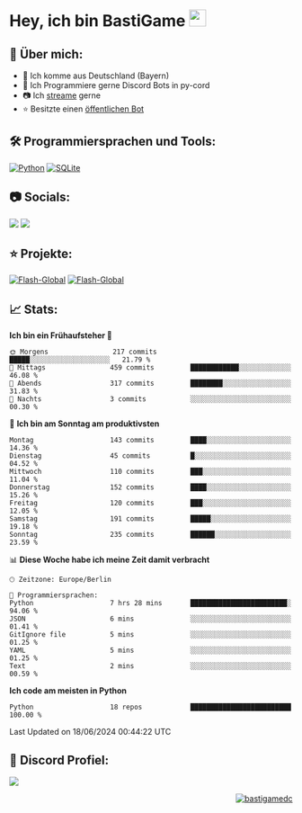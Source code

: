 # Hey, ich bin BastiGame <img src="https://raw.githubusercontent.com/MartinHeinz/MartinHeinz/master/wave.gif" width="30px">

## 📌 Über mich:
- 📍 Ich komme aus Deutschland (Bayern)
- 📝 Ich Programmiere gerne Discord Bots in py-cord
- 📷 Ich [streame](https://twitch.tv/bastigametv) gerne
- ⭐ Besitzte einen [öffentlichen Bot](https://discord.com/api/oauth2/authorize?client_id=1169681232532099112&permissions=430302428277&scope=bot%20applications.commands)

## 🛠️ Programmiersprachen und Tools:
[![Python](https://img.shields.io/badge/python-3670A0?style=for-the-badge&logo=python&logoColor=ffdd54)](https://github.com/Pycord-Development/pycord)
[![SQLite](https://img.shields.io/badge/sqlite-%2307405e.svg?style=for-the-badge&logo=sqlite&logoColor=white)](https://github.com/sqlite/sqlite)


## 📷 Socials:  
[![](https://img.shields.io/badge/Discord-5865F2?logo=discord&logoColor=white&style=for-the-badge)]([https://discord.com/users/203208036053942272](https://discord.gg/Pnw5vEjRZ5))
[![](https://img.shields.io/twitch/status/silbergecko_tv?style=for-the-badge&logo=twitch&logoColor=white&color=purple)](https://twitch.tv/bastigametv)

## ⭐ Projekte:
[![Flash-Global](https://img.shields.io/badge/Flash_Global-00A966?style=for-the-badge&logo=wechat&logoColor=white)](https://discord.com/api/oauth2/authorize?client_id=1169681232532099112&permissions=430302428277&scope=bot%20applications.commands)
[![Flash-Global](https://img.shields.io/badge/FlashBot-00A966?style=for-the-badge&logo=wechat&logoColor=white)](https://discord.com/api/oauth2/authorize?client_id=1111374314340626433&permissions=1497266007286&scope=bot%20applications.commands)

## 📈 Stats:
<!--START_SECTION:waka-->
**Ich bin ein Frühaufsteher 🐤** 

```text
🌞 Morgens                217 commits         █████░░░░░░░░░░░░░░░░░░░░   21.79 % 
🌆 Mittags                459 commits         ████████████░░░░░░░░░░░░░   46.08 % 
🌃 Abends                 317 commits         ████████░░░░░░░░░░░░░░░░░   31.83 % 
🌙 Nachts                 3 commits           ░░░░░░░░░░░░░░░░░░░░░░░░░   00.30 % 
```
📅 **Ich bin am Sonntag am produktivsten** 

```text
Montag                   143 commits         ████░░░░░░░░░░░░░░░░░░░░░   14.36 % 
Dienstag                 45 commits          █░░░░░░░░░░░░░░░░░░░░░░░░   04.52 % 
Mittwoch                 110 commits         ███░░░░░░░░░░░░░░░░░░░░░░   11.04 % 
Donnerstag               152 commits         ████░░░░░░░░░░░░░░░░░░░░░   15.26 % 
Freitag                  120 commits         ███░░░░░░░░░░░░░░░░░░░░░░   12.05 % 
Samstag                  191 commits         █████░░░░░░░░░░░░░░░░░░░░   19.18 % 
Sonntag                  235 commits         ██████░░░░░░░░░░░░░░░░░░░   23.59 % 
```


📊 **Diese Woche habe ich meine Zeit damit verbracht** 

```text
🕑︎ Zeitzone: Europe/Berlin

💬 Programmiersprachen: 
Python                   7 hrs 28 mins       ████████████████████████░   94.06 % 
JSON                     6 mins              ░░░░░░░░░░░░░░░░░░░░░░░░░   01.41 % 
GitIgnore file           5 mins              ░░░░░░░░░░░░░░░░░░░░░░░░░   01.25 % 
YAML                     5 mins              ░░░░░░░░░░░░░░░░░░░░░░░░░   01.25 % 
Text                     2 mins              ░░░░░░░░░░░░░░░░░░░░░░░░░   00.59 % 
```

**Ich code am meisten in Python** 

```text
Python                   18 repos            █████████████████████████   100.00 % 
```




 Last Updated on 18/06/2024 00:44:22 UTC
<!--END_SECTION:waka-->

## 🔎 Discord Profiel:
<a href="https://discord.com/users/1018150165489668227"><img src="https://lanyard.cnrad.dev/api/1018150165489668227"><p/>

<p align="right">
  <img align="center" src="https://komarev.com/ghpvc/?username=bastigamedc&label=Profile%20views&color=0e75b6&style=flat" alt="bastigamedc"/>
</p>
